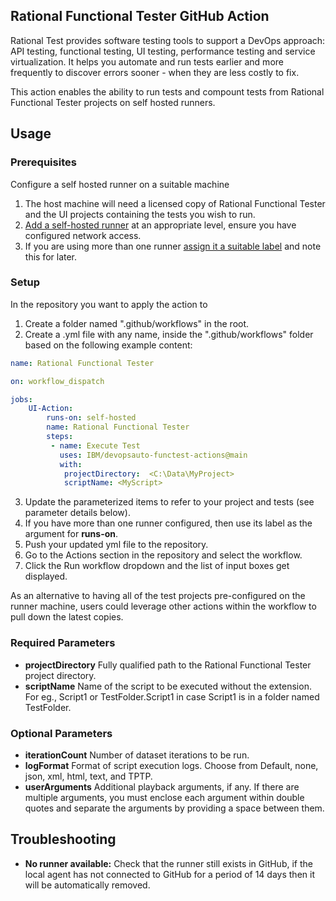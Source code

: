 ## Rational Functional Tester GitHub Action
Rational Test provides software testing tools to support a DevOps approach: API testing, functional testing, UI testing, performance testing and service virtualization. It helps you automate and run tests earlier and more frequently to discover errors sooner - when they are less costly to fix.

This action enables the ability to run tests and compount tests from Rational Functional Tester projects on self hosted runners.

## Usage

### Prerequisites

Configure a self hosted runner on a suitable machine
1. The host machine will need a licensed copy of Rational Functional Tester and the UI projects containing the tests you wish to run.
2. [Add a self-hosted runner](https://docs.github.com/en/actions/hosting-your-own-runners/adding-self-hosted-runners) at an appropriate level, ensure you have configured network access.
3. If you are using more than one runner [assign it a suitable label](https://docs.github.com/en/actions/hosting-your-own-runners/using-labels-with-self-hosted-runners) and note this for later.

### Setup
In the repository you want to apply the action to
1. Create a folder named ".github/workflows" in the root.
2. Create a .yml file with any name, inside the ".github/workflows" folder based on the following example content:

```yaml
name: Rational Functional Tester

on: workflow_dispatch

jobs:
    UI-Action:
        runs-on: self-hosted
        name: Rational Functional Tester
        steps:
         - name: Execute Test
           uses: IBM/devopsauto-functest-actions@main
           with:
            projectDirectory:  <C:\Data\MyProject>
            scriptName: <MyScript>
```

3. Update the parameterized items to refer to your project and tests (see parameter details below).
4. If you have more than one runner configured, then use its label as the argument for **runs-on**.
5. Push your updated yml file to the repository.
6. Go to the Actions section in the repository and select the workflow.
7. Click the Run workflow dropdown and the list of input boxes get displayed.

As an alternative to having all of the test projects pre-configured on the runner machine, users could leverage other actions within the workflow to pull down the latest copies. 

### Required Parameters

- **projectDirectory** Fully qualified path to the Rational Functional Tester project directory.
- **scriptName** Name of the script to be executed without the extension. For eg., Script1 or TestFolder.Script1 in case Script1 is in a folder named TestFolder.

### Optional Parameters
- **iterationCount** Number of dataset iterations to be run.
- **logFormat** Format of script execution logs. Choose from Default, none, json, xml, html, text, and TPTP.
- **userArguments** Additional playback arguments, if any. If there are multiple arguments, you must enclose each argument within double quotes and separate the arguments by providing a space between them.

## Troubleshooting
- **No runner available:** Check that the runner still exists in GitHub, if the local agent has not connected to GitHub for a period of 14 days then it will be automatically removed.
